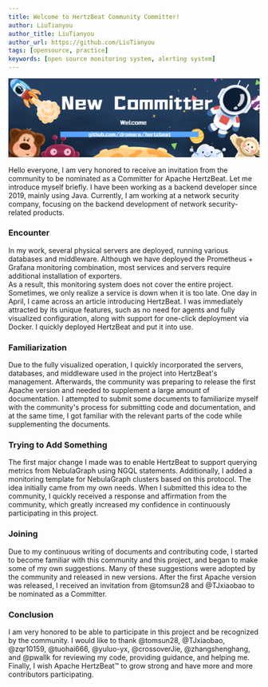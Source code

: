 ```yaml
---
title: Welcome to HertzBeat Community Committer!
author: LiuTianyou
author_title: LiuTianyou
author_url: https://github.com/LiuTianyou
tags: [opensource, practice]
keywords: [open source monitoring system, alerting system]
---
```


![HertzBeat](/img/blog/new-committer.png)

Hello everyone, I am very honored to receive an invitation from the community to be nominated as a Committer for Apache HertzBeat. Let me introduce myself briefly. I have been working as a backend developer since 2019, mainly using Java. Currently, I am working at a network security company, focusing on the backend development of network security-related products.

### Encounter

In my work, several physical servers are deployed, running various databases and middleware. Although we have deployed the Prometheus + Grafana monitoring combination, most services and servers require additional installation of exporters.  
As a result, this monitoring system does not cover the entire project. Sometimes, we only realize a service is down when it is too late. One day in April, I came across an article introducing HertzBeat. I was immediately attracted by its unique features, such as no need for agents and fully visualized configuration, along with support for one-click deployment via Docker. I quickly deployed HertzBeat and put it into use.

### Familiarization

Due to the fully visualized operation, I quickly incorporated the servers, databases, and middleware used in the project into HertzBeat's management. Afterwards, the community was preparing to release the first Apache version and needed to supplement a large amount of documentation. I attempted to submit some documents to familiarize myself with the community's process for submitting code and documentation, and at the same time, I got familiar with the relevant parts of the code while supplementing the documents.

### Trying to Add Something

The first major change I made was to enable HertzBeat to support querying metrics from NebulaGraph using NGQL statements. Additionally, I added a monitoring template for NebulaGraph clusters based on this protocol. The idea initially came from my own needs. When I submitted this idea to the community, I quickly received a response and affirmation from the community, which greatly increased my confidence in continuously participating in this project.

### Joining

Due to my continuous writing of documents and contributing code, I started to become familiar with this community and this project, and began to make some of my own suggestions. Many of these suggestions were adopted by the community and released in new versions. After the first Apache version was released, I received an invitation from @tomsun28 and @TJxiaobao to be nominated as a Committer.

### Conclusion

I am very honored to be able to participate in this project and be recognized by the community. I would like to thank @tomsun28, @TJxiaobao, @zqr10159, @tuohai666, @yuluo-yx, @crossoverJie, @zhangshenghang, and @pwallk for reviewing my code, providing guidance, and helping me. Finally, I wish Apache HertzBeat™ to grow strong and have more and more contributors participating.
